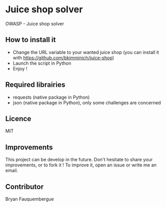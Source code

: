 # Juice shop solver
OWASP - Juice shop solver

## How to install it
- Change the URL variable to your wanted juice shop (you can install it with https://github.com/bkimminich/juice-shop)
- Launch the script in Python
- Enjoy !

## Required librairies
- requests (native package in Python)
- json (native package in Python), only some challenges are concerned

## Licence
MIT

## Improvements
This project can be develop in the future. Don't hesitate to share your improvements, or to fork it ! To improve it, open  an issue or write me an email.

## Contributor
Bryan Fauquembergue
